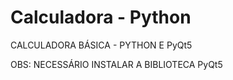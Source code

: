 # Calculadora - Python

 CALCULADORA BÁSICA - PYTHON E PyQt5
 
 
 
 OBS: NECESSÁRIO INSTALAR A BIBLIOTECA PyQt5
